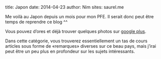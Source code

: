 title: Japon
date: 2014-04-23
author: Nim
sites: saurel.me

<p>Me voil&agrave; au Japon depuis un mois pour mon PFE. Il serait donc peut &ecirc;tre temps de reprendre ce blog ^^</p>
<p>Vous pouvez d&rsquo;ores et d&eacute;j&agrave; trouver quelques photos sur <a title="Japon" href="https://plus.google.com/photos/+GuilhemSaurel/albums/5995747285791890001" target="_blank">google plus</a>.</p>
<p>Dans cette cat&eacute;gorie, vous trouverez essentiellement un tas de cours articles sous forme de &laquo;remarques&raquo; diverses sur ce beau pays, mais j&rsquo;irai peut &ecirc;tre un peu plus en profondeur sur les sujets int&eacute;ressants.</p>
